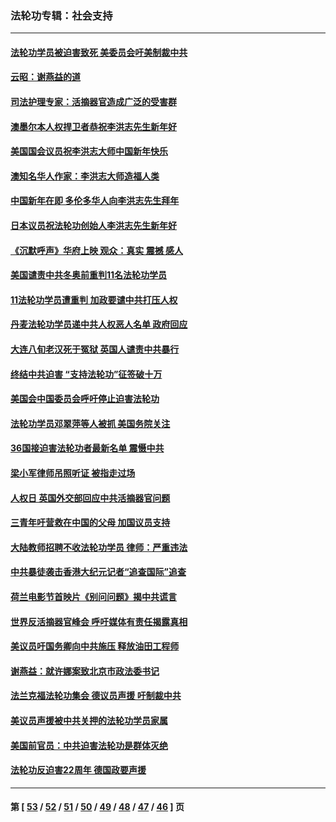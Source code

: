 ### 法轮功专辑：社会支持
---
#### [法轮功学员被迫害致死 美委员会吁美制裁中共](../../pages/nf4386/n13631310.md?03230430) 
#### [云昭：谢燕益的道](../../pages/nf4386/n13607391.md?03230430) 
#### [司法护理专家：活摘器官造成广泛的受害群](../../pages/nf4386/n13570425.md?03230430) 
#### [澳墨尔本人权捍卫者恭祝李洪志先生新年好](../../pages/nf4386/n13556164.md?03230430) 
#### [美国国会议员祝李洪志大师中国新年快乐](../../pages/nf4386/n13554208.md?03230430) 
#### [澳知名华人作家：李洪志大师造福人类](../../pages/nf4386/n13552049.md?03230430) 
#### [中国新年在即 多伦多华人向李洪志先生拜年](../../pages/nf4386/n13531756.md?03230430) 
#### [日本议员祝法轮功创始人李洪志先生新年好](../../pages/nf4386/n13543228.md?03230430) 
#### [《沉默呼声》华府上映 观众：真实 震撼 感人](../../pages/nf4386/n13524739.md?03230430) 
#### [美国谴责中共冬奥前重判11名法轮功学员](../../pages/nf4386/n13521806.md?03230430) 
#### [11法轮功学员遭重判 加政要谴中共打压人权](../../pages/nf4386/n13521294.md?03230430) 
#### [丹麦法轮功学员递中共人权恶人名单 政府回应](../../pages/nf4386/n13497482.md?03230430) 
#### [大连八旬老汉死于冤狱 英国人谴责中共暴行](../../pages/nf4386/n13480118.md?03230430) 
#### [终结中共迫害 “支持法轮功”征签破十万](../../pages/nf4386/n13471084.md?03230430) 
#### [美国会中国委员会呼吁停止迫害法轮功](../../pages/nf4386/n13465411.md?03230430) 
#### [法轮功学员邓翠萍等人被抓 美国务院关注](../../pages/nf4386/n13451524.md?03230430) 
#### [36国接迫害法轮功者最新名单 震慑中共](../../pages/nf4386/n13445909.md?03230430) 
#### [梁小军律师吊照听证 被指走过场](../../pages/nf4386/n13437662.md?03230430) 
#### [人权日 英国外交部回应中共活摘器官问题](../../pages/nf4386/n13430243.md?03230430) 
#### [三青年吁营救在中国的父母 加国议员支持](../../pages/nf4386/n13429744.md?03230430) 
#### [大陆教师招聘不收法轮功学员 律师：严重违法](../../pages/nf4386/n13365839.md?03230430) 
#### [中共暴徒袭击香港大纪元记者“追查国际”追查](../../pages/nf4386/n13343404.md?03230430) 
#### [荷兰电影节首映片《别问问题》揭中共谎言](../../pages/nf4386/n13321179.md?03230430) 
#### [世界反活摘器官峰会 呼吁媒体有责任揭露真相](../../pages/nf4386/n13264475.md?03230430) 
#### [美议员吁国务卿向中共施压 释放油田工程师](../../pages/nf4386/n13233845.md?03230430) 
#### [谢燕益：就许娜案致北京市政法委书记](../../pages/nf4386/n13182701.md?03230430) 
#### [法兰克福法轮功集会 德议员声援 吁制裁中共](../../pages/nf4386/n13175975.md?03230430) 
#### [美议员声援被中共关押的法轮功学员家属](../../pages/nf4386/n13158310.md?03230430) 
#### [美国前官员：中共迫害法轮功是群体灭绝](../../pages/nf4386/n13157750.md?03230430) 
#### [法轮功反迫害22周年 德国政要声援](../../pages/nf4386/n13143632.md?03230430) 

---
#### 第 [ [53](./53.md?03230430) / [52](./52.md?03230430) / [51](./51.md?03230430) / [50](./50.md?03230430) / [49](./49.md?03230430) / [48](./48.md?03230430) / [47](./47.md?03230430) / [46](./46.md?03230430) ] 页
